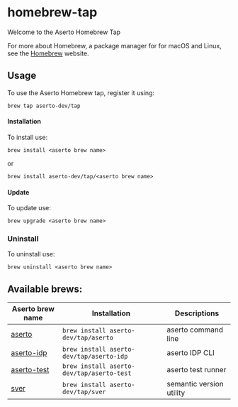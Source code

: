 # homebrew-tap

Welcome to the Aserto Homebrew Tap

For more about Homebrew, a package manager for for macOS and Linux, see the [Homebrew](https://brew.sh/) website.

## Usage


To use the Aserto Homebrew tap, register it using:

	brew tap aserto-dev/tap


#### Installation 

To install use: 

	brew install <aserto brew name>

or

	brew install aserto-dev/tap/<aserto brew name>


#### Update

To update use:

	brew upgrade <aserto brew name>

### Uninstall

To uninstall use:

	brew uninstall <aserto brew name>


## Available brews:

| Aserto brew name                                                 | Installation                                 | Descriptions                |
| -----------------------------------------------------------------| ---------------------------------------------|---------------------------- |
| [aserto](https://github.com/aserto-dev/aserto-cli)               | `brew install aserto-dev/tap/aserto`         | aserto command line         |
| [aserto-idp](https://github.com/aserto-dev/aserto-idp)           | `brew install aserto-dev/tap/aserto-idp`     | aserto IDP CLI              |
| [aserto-test](https://github.com/aserto-dev/aserto-test)         | `brew install aserto-dev/tap/aserto-test`    | aserto test runner          |
| [sver](https://github.com/aserto-dev/sver)                       | `brew install aserto-dev/tap/sver`           | semantic version utility    |
